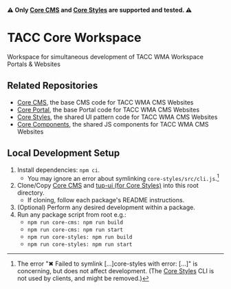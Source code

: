 **⚠ Only [Core CMS] and [Core Styles] are supported and tested. ⚠️**

# TACC Core Workspace

Workspace for simultaneous development of TACC WMA Workspace Portals & Websites

## Related Repositories

- [Core CMS], the base CMS code for TACC WMA CMS Websites
- [Core Portal], the base Portal code for TACC WMA CMS Websites
- [Core Styles], the shared UI pattern code for TACC WMA CMS Websites
- [Core Components], the shared JS components for TACC WMA CMS Websites

## Local Development Setup

1. Install dependencies: `npm ci`.
    - You may ignore an error about symlinking `core-styles/src/cli.js`.[^1]
2. Clone/Copy [Core CMS] and [tup-ui (for Core Styles)][Core Styles] into this root directory.
    - If cloning, follow each package's README instructions.
3. (Optional) Perform any desired development within a package.
4. Run any package script from root e.g.:
    - `npm run core-cms: npm run build`
    - `npm run core-cms: npm run start`
    - `npm run core-styles: npm run build`
    - `npm run core-styles: npm run start`

[^1]: The error "✖ Failed to symlink [...]core-styles with error: [...]" is concerning, but does not affect development. (The [Core Styles] CLI is not used by clients, and might be removed.)

<!-- Link Aliases -->

[Core CMS]: https://github.com/TACC/Core-CMS
[Core Styles]: https://github.com/TACC/tup-ui/tree/main/libs/core-styles
[Core Components]: https://github.com/TACC/tup-ui/tree/main/libs/core-components
[Core Portal]: https://github.com/TACC/Core-Portal

